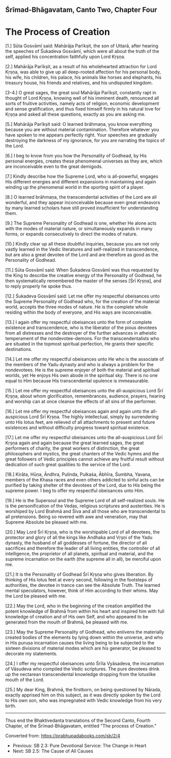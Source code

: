 <!--
zkid: 2020-12-19_1815
-->

## Śrīmad-Bhāgavatam, Canto Two, Chapter&nbsp;Four
# The Process of Creation


[1.] Sūta Gosvāmī said: Mahārāja Parīkṣit, the son of Uttarā, after hearing the speeches of Śukadeva Gosvāmī, which were all about the truth of the self, applied his concentration faithfully upon Lord Kṛṣṇa.

[2.] Mahārāja Parīkṣit, as a result of his wholehearted attraction for Lord Kṛṣṇa, was able to give up all deep-rooted affection for his personal body, his wife, his children, his palace, his animals like horses and elephants, his treasury house, his friends and relatives, and his undisputed kingdom.

[3-4.] O great sages, the great soul Mahārāja Parīkṣit, constantly rapt in thought of Lord Kṛṣṇa, knowing well of his imminent death, renounced all sorts of fruitive activities, namely acts of religion, economic development and sense gratification, and thus fixed himself firmly in his natural love for Kṛṣṇa and asked all these questions, exactly as you are asking me.

[5.] Mahārāja Parīkṣit said: O learned brāhmaṇa, you know everything because you are without material contamination. Therefore whatever you have spoken to me appears perfectly right. Your speeches are gradually destroying the darkness of my ignorance, for you are narrating the topics of the Lord.

[6.] I beg to know from you how the Personality of Godhead, by His personal energies, creates these phenomenal universes as they are, which are inconceivable even to the great demigods.

[7.] Kindly describe how the Supreme Lord, who is all-powerful, engages His different energies and different expansions in maintaining and again winding up the phenomenal world in the sporting spirit of a player.

[8.] O learned brāhmaṇa, the transcendental activities of the Lord are all wonderful, and they appear inconceivable because even great endeavors by many learned scholars have still proved insufficient for understanding them.

[9.] The Supreme Personality of Godhead is one, whether He alone acts with the modes of material nature, or simultaneously expands in many forms, or expands consecutively to direct the modes of nature.

[10.] Kindly clear up all these doubtful inquiries, because you are not only vastly learned in the Vedic literatures and self-realized in transcendence, but are also a great devotee of the Lord and are therefore as good as the Personality of Godhead.

[11.] Sūta Gosvāmī said: When Śukadeva Gosvāmī was thus requested by the King to describe the creative energy of the Personality of Godhead, he then systematically remembered the master of the senses [Śrī Kṛṣṇa], and to reply properly he spoke thus.

[12.] Śukadeva Gosvāmī said: Let me offer my respectful obeisances unto the Supreme Personality of Godhead who, for the creation of the material world, accepts the three modes of nature. He is the complete whole residing within the body of everyone, and His ways are inconceivable.

[13.] I again offer my respectful obeisances unto the form of complete existence and transcendence, who is the liberator of the pious devotees from all distresses and the destroyer of the further advances in atheistic temperament of the nondevotee-demons. For the transcendentalists who are situated in the topmost spiritual perfection, He grants their specific destinations.

[14.] Let me offer my respectful obeisances unto He who is the associate of the members of the Yadu dynasty and who is always a problem for the nondevotees. He is the supreme enjoyer of both the material and spiritual worlds, yet He enjoys His own abode in the spiritual sky. There is no one equal to Him because His transcendental opulence is immeasurable.

[15.] Let me offer my respectful obeisances unto the all-auspicious Lord Śrī Kṛṣṇa, about whom glorification, remembrances, audience, prayers, hearing and worship can at once cleanse the effects of all sins of the performer.

[16.] Let me offer my respectful obeisances again and again unto the all-auspicious Lord Śrī Kṛṣṇa. The highly intellectual, simply by surrendering unto His lotus feet, are relieved of all attachments to present and future existences and without difficulty progress toward spiritual existence.

[17.] Let me offer my respectful obeisances unto the all-auspicious Lord Śrī Kṛṣṇa again and again because the great learned sages, the great performers of charity, the great workers of distinction, the great philosophers and mystics, the great chanters of the Vedic hymns and the great followers of Vedic principles cannot achieve any fruitful result without dedication of such great qualities to the service of the Lord.

[18.] Kirāta, Hūṇa, Āndhra, Pulinda, Pulkaśa, Ābhīra, Śumbha, Yavana, members of the Khasa races and even others addicted to sinful acts can be purified by taking shelter of the devotees of the Lord, due to His being the supreme power. I beg to offer my respectful obeisances unto Him.

[19.] He is the Supersoul and the Supreme Lord of all self-realized souls. He is the personification of the Vedas, religious scriptures and austerities. He is worshiped by Lord Brahmā and Śiva and all those who are transcendental to all pretensions. Being so revered with awe and veneration, may that Supreme Absolute be pleased with me.

[20.] May Lord Śrī Kṛṣṇa, who is the worshipable Lord of all devotees, the protector and glory of all the kings like Andhaka and Vṛṣṇi of the Yadu dynasty, the husband of all goddesses of fortune, the director of all sacrifices and therefore the leader of all living entities, the controller of all intelligence, the proprietor of all planets, spiritual and material, and the supreme incarnation on the earth (the supreme all in all), be merciful upon me.

[21.] It is the Personality of Godhead Śrī Kṛṣṇa who gives liberation. By thinking of His lotus feet at every second, following in the footsteps of authorities, the devotee in trance can see the Absolute Truth. The learned mental speculators, however, think of Him according to their whims. May the Lord be pleased with me.

[22.] May the Lord, who in the beginning of the creation amplified the potent knowledge of Brahmā from within his heart and inspired him with full knowledge of creation and of His own Self, and who appeared to be generated from the mouth of Brahmā, be pleased with me.

[23.] May the Supreme Personality of Godhead, who enlivens the materially created bodies of the elements by lying down within the universe, and who in His puruṣa incarnation causes the living being to be subjected to the sixteen divisions of material modes which are his generator, be pleased to decorate my statements.

[24.] I offer my respectful obeisances unto Śrīla Vyāsadeva, the incarnation of Vāsudeva who compiled the Vedic scriptures. The pure devotees drink up the nectarean transcendental knowledge dropping from the lotuslike mouth of the Lord.

[25.] My dear King, Brahmā, the firstborn, on being questioned by Nārada, exactly apprised him on this subject, as it was directly spoken by the Lord to His own son, who was impregnated with Vedic knowledge from his very birth.

---

Thus end the Bhaktivedanta translations of the Second Canto, Fourth Chapter, of the Śrīmad-Bhāgavatam, entitled "The process of Creation."

Converted from: https://prabhupadabooks.com/sb/2/4

- Previous: SB 2.3: Pure Devotional Service: The Change in Heart
- Next: SB 2.5: The Cause of All Causes

 